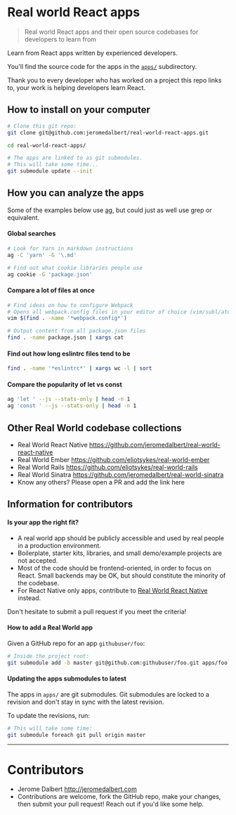 # Real world React apps

> Real world React apps and their open source codebases for developers to learn from

Learn from React apps written by experienced developers.

You'll find the source code for the apps in the [`apps/`](apps/) subdirectory.

Thank you to every developer who has worked on a project this repo links to, your work is helping developers learn React.

## How to install on your computer

```bash
# Clone this git repo:
git clone git@github.com:jeromedalbert/real-world-react-apps.git

cd real-world-react-apps/

# The apps are linked to as git submodules.
# This will take some time...
git submodule update --init
```

## How you can analyze the apps

Some of the examples below use [ag](https://github.com/ggreer/the_silver_searcher), but could just as well use grep or equivalent.

#### Global searches

```bash
# Look for Yarn in markdown instructions
ag -C 'yarn' -G '\.md'

# Find out what cookie libraries people use
ag cookie -G 'package.json'
```

#### Compare a lot of files at once

```bash
# Find ideas on how to configure Webpack
# Opens all webpack.config files in your editor of choice (vim/subl/atom/etc)
vim $(find . -name '*webpack.config*')

# Output content from all package.json files
find . -name package.json | xargs cat
```

#### Find out how long eslintrc files tend to be
```bash
find . -name '*eslintrc*' | xargs wc -l | sort
```

#### Compare the popularity of let vs const
```bash
ag 'let ' --js --stats-only | head -n 1
ag 'const ' --js --stats-only | head -n 1
```

## Other Real World codebase collections

- Real World React Native https://github.com/jeromedalbert/real-world-react-native
- Real World Ember https://github.com/eliotsykes/real-world-ember
- Real World Rails https://github.com/eliotsykes/real-world-rails
- Real World Sinatra https://github.com/jeromedalbert/real-world-sinatra
- Know any others? Please open a PR and add the link here

## Information for contributors

#### Is your app the right fit?

- A real world app should be publicly accessible and used by real people in a production environment.
- Boilerplate, starter kits, libraries, and small demo/example projects are not accepted.
- Most of the code should be frontend-oriented, in order to focus on React. Small backends may be OK, but should constitute the minority of the codebase.
- For React Native only apps, contribute to [Real World React Native](https://github.com/jeromedalbert/real-world-react-native) instead.

Don't hesitate to submit a pull request if you meet the criteria!

#### How to add a Real World app

Given a GitHub repo for an app `githubuser/foo`:

```bash
# Inside the project root:
git submodule add -b master git@github.com:githubuser/foo.git apps/foo
```

#### Updating the apps submodules to latest

The apps in `apps/` are git submodules. Git submodules are locked to a revision and don't stay in sync with the latest revision.

To update the revisions, run:

```bash
# This will take some time:
git submodule foreach git pull origin master
```

---

# Contributors

- Jerome Dalbert http://jeromedalbert.com
- Contributions are welcome, fork the GitHub repo, make your changes, then submit your pull request! Reach out if you'd like some help.
